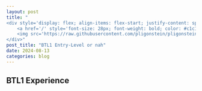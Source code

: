 ```yaml
---
layout: post
title: "
<div style='display: flex; align-items: flex-start; justify-content: space-between; margin-top: -20px;'>
    <a href='/' style='font-size: 28px; font-weight: bold; color: #c1c1c1; text-decoration: none;'>Home</a>
    <img src='https://raw.githubusercontent.com/pligonstein/pligonstein.github.io/main/images/logo.gif' alt='Logo' style='height: 48px; width: 48px; border-radius: 50%; object-fit: cover; margin-top: -10px;'>
</div>"
post_title: "BTL1 Entry-Level or nah"
date: 2024-08-13
categories: blog
---
```


## BTL1 Experience
